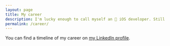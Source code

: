```yaml
---
layout: page
title: My career
description: I'm lucky enough to call myself an 🍏 iOS developer. Still gaining experience every day and finding new areas to develop in (both tech and non-tech). This is how my path led me to where I am now.
permalink: /career/
---
```


You can find a timeline of my career on [my LinkedIn profile](https://www.linkedin.com/in/lruzicka96/).